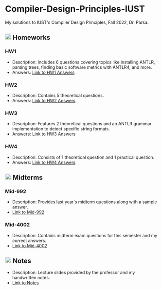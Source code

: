 # Compiler-Design-Principles-IUST
My solutions to IUST's Compiler Design Principles, Fall 2022, Dr. Parsa.

## <img width="20" height="20" src="https://img.icons8.com/ios/50/41b883/homework.png" alt="homework"/> Homeworks
### HW1
- Description: Includes 6 questions covering topics like installing ANTLR, parsing trees, finding basic software metrics with ANTLR4, and more.
- Answers: [Link to HW1 Answers](https://github.com/lelnazrezaeel/Compiler-Design-Principles-IUST/tree/main/Homeworks/HW1)

### HW2
- Description: Contains 5 theoretical questions.
- Answers: [Link to HW2 Answers](https://github.com/lelnazrezaeel/Compiler-Design-Principles-IUST/tree/main/Homeworks/HW2)

### HW3
- Description: Features 2 theoretical questions and an ANTLR grammar implementation to detect specific string formats.
- Answers: [Link to HW3 Answers](https://github.com/lelnazrezaeel/Compiler-Design-Principles-IUST/tree/main/Homeworks/HW3)

### HW4
- Description: Consists of 1 theoretical question and 1 practical question.
- Answers: [Link to HW4 Answers](https://github.com/lelnazrezaeel/Compiler-Design-Principles-IUST/tree/main/Homeworks/HW4)

## <img width="20" height="20" src="https://img.icons8.com/wired/64/41b883/test-passed.png" alt="test-passed"/> Midterms
### Mid-992
- Description: Provides last year's midterm questions along with a sample answer.
- [Link to Mid-992](https://github.com/lelnazrezaeel/Compiler-Design-Principles-IUST/tree/main/Midterm/Mid-992)

### Mid-4002
- Description: Contains midterm exam questions for this semester and my correct answers.
- [Link to Mid-4002](https://github.com/lelnazrezaeel/Compiler-Design-Principles-IUST/tree/main/Midterm/Mid-4002)

## <img width="20" height="20" src="https://img.icons8.com/external-smashingstocks-mixed-smashing-stocks/68/41b883/external-Notes-work-from-home-smashingstocks-mixed-smashing-stocks-2.png" alt="Notes"/> Notes
- Description: Lecture slides provided by the professor and my handwritten notes.
- [Link to Notes](https://github.com/lelnazrezaeel/Compiler-Design-Principles-IUST/tree/main/Notes)
